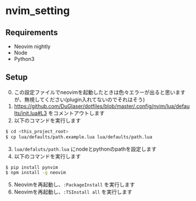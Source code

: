 # nvim_setting

## Requirements
* Neovim nightly
* Node
* Python3

## Setup

0. この設定ファイルでneovimを起動したときは色々エラーが出ると思いますが、無視してください(plugin入れてないのでそれはそう)
1. https://github.com/DuGlaser/dotfiles/blob/master/.config/nvim/lua/defaults/init.lua#L3 をコメントアウトします
2. 以下のコマンドを実行します
```bash
$ cd <this_project_root>
$ cp lua/defaults/path.example.lua lua/defaults/path.lua
```
3. `lua/defaluts/path.lua` にnodeとpythonのpathを設定します
4. 以下のコマンドを実行します
```bash
$ pip install pynvim
$ npm install -g neovim
```
5. Neovimを再起動し、`:PackageInstall` を実行します
6. Neovimを再起動し、`:TSInstall all` を実行します
